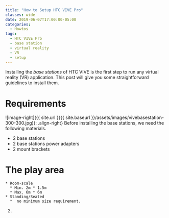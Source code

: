 ```yaml
---
title: "How to Setup HTC VIVE Pro"
classes: wide
date: 2019-06-07T17:00:00-05:00
categories:
  - Howtos
tags:
  - HTC VIVE Pro
  - base station
  - virtual reality
  - VR
  - setup
---
```

Installing the _base stations_ of HTC VIVE is the first step to run any virtual reality (VR) application. This post will give you some straightforward guidelines to install them.  
# Requirements
![image-right]({{ site.url }}{{ site.baseurl }}/assets/images/vivebasestation-300-300.jpg){: .align-right}
Before installing the base stations, we need the following materials.  
* 2 base stations
* 2 base stations power adapters
* 2 mount brackets

# The play area

    * Room-scale
      * Min. 2m * 1.5m
      * Max. 6m * 6m
    * Standing/Seated
      *  no minimum size requirement.
2.  
